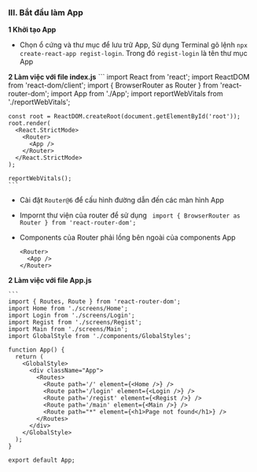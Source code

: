 ### III. Bắt đầu làm App

**1 Khởi tạo App**

- Chọn ổ cứng và thư mục để lưu trữ App, Sử dụng Terminal gõ lệnh `npx create-react-app regist-login`. Trong đó `regist-login` là tên thư mục App

**2 Làm việc với file index.js**
    ```
    import React from 'react';
    import ReactDOM from 'react-dom/client';
    import { BrowserRouter as Router } from 'react-router-dom';
    import App from './App';
    import reportWebVitals from './reportWebVitals';
    
    const root = ReactDOM.createRoot(document.getElementById('root'));
    root.render(
      <React.StrictMode>
        <Router>
          <App />
        </Router>
      </React.StrictMode>
    );
    
    reportWebVitals();
    ```

- Cài đặt `Router@6` để cấu hình đường dẫn đến các màn hình App

- Impornt thư viện của router để sử dụng ` import { BrowserRouter as Router } from 'react-router-dom';`

- Components của Router phải lồng bên ngoài của components App
  ```
  <Router>
    <App />
  </Router>
  ```
**2 Làm việc với file App.js**

    ```
    import { Routes, Route } from 'react-router-dom';
    import Home from './screens/Home';
    import Login from './screens/Login';
    import Regist from './screens/Regist';
    import Main from './screens/Main';
    import GlobalStyle from './components/GlobalStyles';
    
    function App() {
      return (
        <GlobalStyle>
          <div className="App">
            <Routes>
              <Route path='/' element={<Home />} />
              <Route path='/login' element={<Login />} />
              <Route path='/regist' element={<Regist />} />
              <Route path='/main' element={<Main />} />
              <Route path="*" element={<h1>Page not found</h1>} />
            </Routes>
          </div>
        </GlobalStyle>
      );
    }
    
    export default App;
  ```
